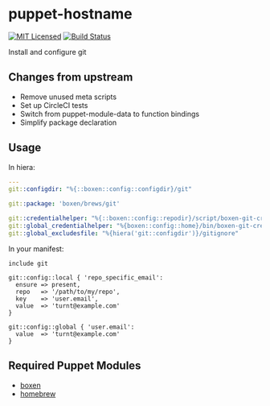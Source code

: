 puppet-hostname
===========

[![MIT Licensed](http://img.shields.io/badge/license-MIT-green.svg?style=flat)](https://tldrlegal.com/license/mit-license)
[![Build Status](https://img.shields.io/circleci/project/halyard/puppet-git.svg)](https://circleci.com/gh/halyard/puppet-git)

Install and configure git

## Changes from upstream

* Remove unused meta scripts
* Set up CircleCI tests
* Switch from puppet-module-data to function bindings
* Simplify package declaration

## Usage

In hiera:

```yaml
---
git::configdir: "%{::boxen::config::configdir}/git"

git::package: 'boxen/brews/git'

git::credentialhelper: "%{::boxen::config::repodir}/script/boxen-git-credential"
git::global_credentialhelper: "%{boxen::config::home}/bin/boxen-git-credential"
git::global_excludesfile: "%{hiera('git::configdir')}/gitignore"
```

In your manifest:

```puppet
include git

git::config::local { 'repo_specific_email':
  ensure => present,
  repo   => '/path/to/my/repo',
  key    => 'user.email',
  value  => 'turnt@example.com'
}

git::config::global { 'user.email':
  value  => 'turnt@example.com'
}
```

## Required Puppet Modules

* [boxen](https://github.com/halyard/puppet-boxen)
* [homebrew](https://github.com/halyard/puppet-homebrew)

